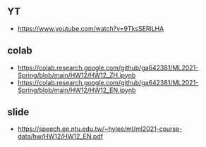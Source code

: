 ## YT  
  * https://www.youtube.com/watch?v=9TksSERlLHA  

## colab  
  * https://colab.research.google.com/github/ga642381/ML2021-Spring/blob/main/HW12/HW12_ZH.ipynb  
  * https://colab.research.google.com/github/ga642381/ML2021-Spring/blob/main/HW12/HW12_EN.ipynb  

## slide  
  * https://speech.ee.ntu.edu.tw/~hylee/ml/ml2021-course-data/hw/HW12/HW12_EN.pdf  
